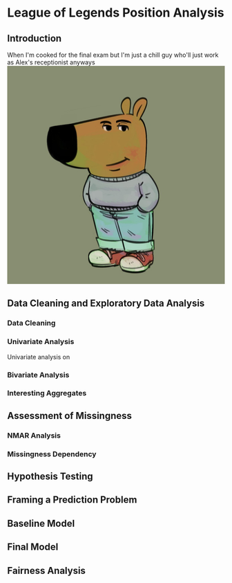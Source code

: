 # League of Legends Position Analysis


## Introduction
When I'm cooked for the final exam but I'm just a chill guy who'll just work as Alex's receptionist anyways
![chill guy](image.png)
## Data Cleaning and Exploratory Data Analysis

### Data Cleaning

### Univariate Analysis
Univariate analysis on

### Bivariate Analysis

### Interesting Aggregates


## Assessment of Missingness

### NMAR Analysis

### Missingness Dependency


## Hypothesis Testing


## Framing a Prediction Problem


## Baseline Model


## Final Model


## Fairness Analysis